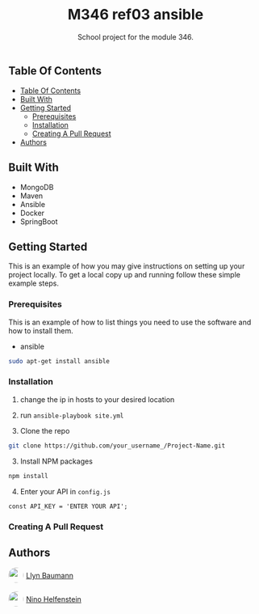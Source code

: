 <br/>
<p align="center">
  <h1 align="center">M346 ref03 ansible</h1>
  <p align="center">
    School project for the module 346.
    <br/>
    <br/>
  </p>
</p>



## Table Of Contents

- [Table Of Contents](#table-of-contents)
- [Built With](#built-with)
- [Getting Started](#getting-started)
  - [Prerequisites](#prerequisites)
  - [Installation](#installation)
  - [Creating A Pull Request](#creating-a-pull-request)
- [Authors](#authors)

## Built With

- MongoDB
- Maven
- Ansible
- Docker
- SpringBoot

## Getting Started

This is an example of how you may give instructions on setting up your project locally.
To get a local copy up and running follow these simple example steps.

### Prerequisites

This is an example of how to list things you need to use the software and how to install them.

* ansible

```sh
sudo apt-get install ansible
```

### Installation
1. change the ip in hosts to your desired location

2. run ```ansible-playbook site.yml```

3. Clone the repo

```sh
git clone https://github.com/your_username_/Project-Name.git
```

3. Install NPM packages

```sh
npm install
```

4. Enter your API in `config.js`

```JS
const API_KEY = 'ENTER YOUR API';
```

### Creating A Pull Request



## Authors

<a href="https://github.com/llynbaum" style="display:flex; align-items:center; gap: 5px;">
<img src="https://avatars.githubusercontent.com/u/124689003?v=4" style="width: 30px; border-radius:50%;"></img>
Llyn Baumann
</a>
<br>
<a href="https://github.com/ninohelfenstein" style="display:flex; align-items:center; gap: 5px;">
<img src="https://avatars.githubusercontent.com/u/116466829?v=4" style="width: 30px; border-radius:50%;"></img>
Nino Helfenstein
</a>  